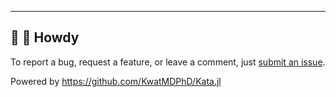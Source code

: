 ---

## :wave: :cowboy_hat_face: Howdy

To report a bug, request a feature, or leave a comment, just [submit an issue](https://github.com/KwatMDPhD/TEMPLATE.pro/issues/new/choose).

Powered by https://github.com/KwatMDPhD/Kata.jl
